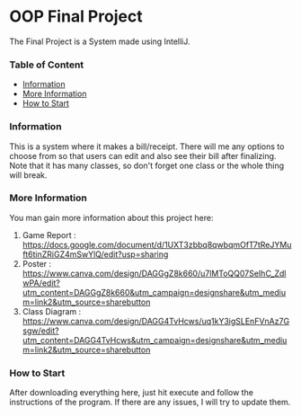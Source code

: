 # OOP Final Project
The Final Project is a System made using IntelliJ.

### Table of Content 
- [Information](#information)
- [More Information](#more-information)
- [How to Start](#results)


### Information 
This is a system where it makes a bill/receipt. There will me any options to choose from so that users can edit and also see their bill after finalizing. Note that it has many classes, so don't forget one class or the whole thing will break.

### More Information
You man gain more information about this project here:
1. Game Report : https://docs.google.com/document/d/1UXT3zbbq8qwbqmOfT7tReJYMuft6tinZRiGZ4mSwYlQ/edit?usp=sharing
2. Poster : https://www.canva.com/design/DAGGgZ8k660/u7lMToQQ07SeIhC_ZdlwPA/edit?utm_content=DAGGgZ8k660&utm_campaign=designshare&utm_medium=link2&utm_source=sharebutton
3. Class Diagram : https://www.canva.com/design/DAGG4TvHcws/uq1kY3igSLEnFVnAz7Gsgw/edit?utm_content=DAGG4TvHcws&utm_campaign=designshare&utm_medium=link2&utm_source=sharebutton

### How to Start
After downloading everything here, just hit execute and follow the instructions of the program. If there are any issues, I will try to update them. 
